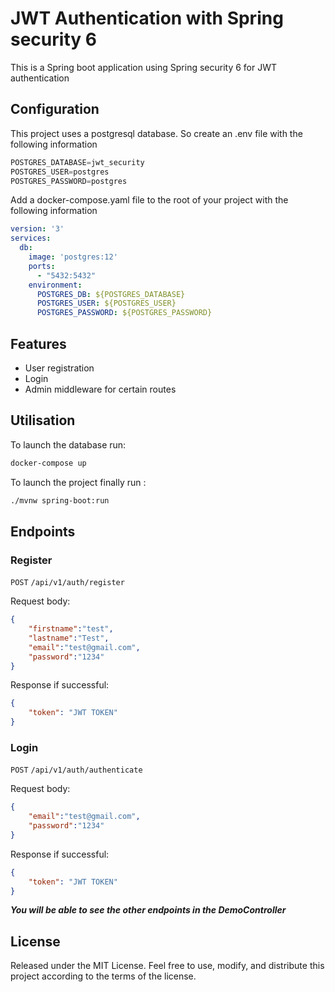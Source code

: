 # JWT Authentication with Spring security 6

This is a Spring boot application using Spring security 6 for JWT authentication

## Configuration

This project uses a postgresql database. So create an .env file with the following information

```java
POSTGRES_DATABASE=jwt_security
POSTGRES_USER=postgres
POSTGRES_PASSWORD=postgres
```

Add a docker-compose.yaml file to the root of your project with the following information

```yaml
version: '3'
services:
  db:
    image: 'postgres:12'
    ports:
      - "5432:5432"
    environment:
      POSTGRES_DB: ${POSTGRES_DATABASE}
      POSTGRES_USER: ${POSTGRES_USER}
      POSTGRES_PASSWORD: ${POSTGRES_PASSWORD}
```

## Features

- User registration
- Login
- Admin middleware for certain routes

## Utilisation

To launch the database run:

```bash
docker-compose up
```

To launch the project finally run :

```bash
./mvnw spring-boot:run
```

## Endpoints

### Register

`POST` `/api/v1/auth/register`

Request body:

```json
{
    "firstname":"test",
    "lastname":"Test",
    "email":"test@gmail.com",
    "password":"1234"
}
```

Response if successful: 

```json
{
    "token": "JWT TOKEN"
}
```

### Login

`POST` `/api/v1/auth/authenticate`

Request body:

```json
{
    "email":"test@gmail.com",
    "password":"1234"
}
```

Response if successful: 

```json
{
    "token": "JWT TOKEN"
}
```

***You will be able to see the other endpoints in the DemoController***

## License

Released under the MIT License. Feel free to use, modify, and distribute this project according to the terms of the license.